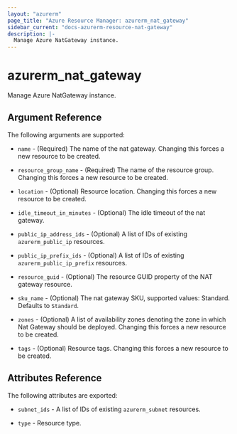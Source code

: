 ```yaml
---
layout: "azurerm"
page_title: "Azure Resource Manager: azurerm_nat_gateway"
sidebar_current: "docs-azurerm-resource-nat-gateway"
description: |-
  Manage Azure NatGateway instance.
---
```


# azurerm_nat_gateway

Manage Azure NatGateway instance.


## Argument Reference

The following arguments are supported:

* `name` - (Required) The name of the nat gateway. Changing this forces a new resource to be created.

* `resource_group_name` - (Required) The name of the resource group. Changing this forces a new resource to be created.

* `location` - (Optional) Resource location. Changing this forces a new resource to be created.

* `idle_timeout_in_minutes` - (Optional) The idle timeout of the nat gateway.

* `public_ip_address_ids` - (Optional) A list of IDs of existing `azurerm_public_ip` resources.

* `public_ip_prefix_ids` - (Optional) A list of IDs of existing `azurerm_public_ip_prefix` resources.

* `resource_guid` - (Optional) The resource GUID property of the NAT gateway resource.

* `sku_name` - (Optional) The nat gateway SKU, supported values: Standard. Defaults to `Standard`.

* `zones` - (Optional) A list of availability zones denoting the zone in which Nat Gateway should be deployed. Changing this forces a new resource to be created.

* `tags` - (Optional) Resource tags. Changing this forces a new resource to be created.

## Attributes Reference

The following attributes are exported:

* `subnet_ids` - A list of IDs of existing `azurerm_subnet` resources.

* `type` - Resource type.